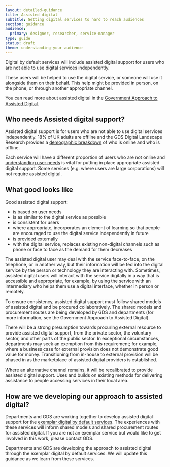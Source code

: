 ```yaml
---
layout: detailed-guidance
title: Assisted digital
subtitle: Getting digital services to hard to reach audiences
section: guidance
audience:
  primary: designer, researcher, service-manager
type: guide
status: draft
theme: understanding-your-audience
---
```


Digital by default services will include assisted digital support for users who are not able to use digital services independently.

These users will be helped to use the digital service, or someone will use it alongside them on their behalf. This help might be provided in person, on the phone, or through another appropriate channel.

You can read more about assisted digital in the [Government Approach to Assisted Digital](http://publications.cabinetoffice.gov.uk/digital/assisted/).

## Who needs Assisted digital support?
Assisted digital support is for users who are not able to use digital services independently. 18% of UK adults are offline and the GDS Digital Landscape Research provides a [demographic breakdown](http://publications.cabinetoffice.gov.uk/digital/research/#fig-5) of who is online and who is offline.

Each service will have a different proportion of users who are not online and [understanding user needs](/users/understandinguserneeds.html) is vital for putting in place appropriate assisted digital support. Some services (e.g. where users are large corporations) will not require assisted digital.

## What good looks like
Good assisted digital support:

* is based on user needs
* is as similar to the digital service as possible
* is consistent for users
* where appropriate, incorporates an element of learning so that people are encouraged to use the digital service independently in future
* is provided externally
* with the digital service, replaces existing non-digital channels such as phone or face to face as the demand for them decreases

The assisted digital user may deal with the service face-to-face, on the telephone, or in another way, but their information will be fed into the digital service by the person or technology they are interacting with. Sometimes, assisted digital users will interact with the service digitally in a way that is accessible and appropriate, for example, by using the service with an intermediary who helps them use a digital interface, whether in person or remotely.

To ensure consistency, assisted digital support must follow shared models of assisted digital and be procured collaboratively. The shared models and procurement routes are being developed by GDS and departments (for more information, see the Government Approach to Assisted Digital).

There will be a strong presumption towards procuring external resource to provide assisted digital support, from the private sector, the voluntary sector, and other parts of the public sector. In exceptional circumstances, departments may seek an exemption from this requirement; for example, where a business case for external provision does not demonstrate good value for money. Transitioning from in-house to external provision will be phased in as the marketplace of assisted digital providers is established.

Where an alternative channel remains, it will be recalibrated to provide assisted digital support.
Uses and builds on existing methods for delivering assistance to people accessing services in their local area.

## How are we developing our approach to assisted digital?
Departments and GDS are working together to develop assisted digital support for the [exemplar digital by default services](http://publications.cabinetoffice.gov.uk/digital/strategy/#action-05). The experiences with these services will inform shared models and shared procurement routes for assisted digital. If you are not an exemplar service but would like to get involved in this work, please contact GDS.

Departments and GDS are developing the approach to assisted digital through the exemplar digital by default services. We will update this guidance as we learn from these services.
